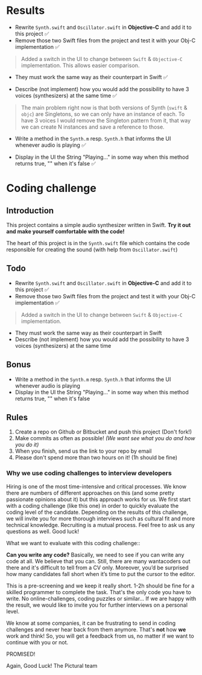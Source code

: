 # Results

- Rewrite `Synth.swift` and `Oscillator.swift` in **Objective-C** and add it to this project ✅
- Remove those two Swift files from the project and test it with your Obj-C implementation ✅

> Added a switch in the UI to change between `Swift` & `Objective-C` implementation. This allows easier comparison.

- They must work the same way as their counterpart in Swift ✅

- Describe (not implement) how you would add the possibility to have 3 voices (synthesizers) at the same time ✅

> The main problem right now is that both versions of Synth (`swift` & `objc`) are Singletons, so we can only have an instance of each. To have 3 voices I would remove the Singleton pattern from it, that way we can create N instances and save a reference to those.

- Write a method in the `Synth.m` resp. `Synth.h` that informs the UI whenever audio is playing ✅

- Display in the UI the String "Playing..." in some way when this method returns true, "" when it's false ✅


# Coding challenge

## Introduction

This project contains a simple audio synthesizer written in Swift.
**Try it out and make yourself comfortable with the code!**

The heart of this project is in the `Synth.swift` file which contains the code
responsible for creating the sound (with help from `Oscillator.swift`)


## Todo

- Rewrite `Synth.swift` and `Oscillator.swift` in **Objective-C** and add it to this project ✅
- Remove those two Swift files from the project and test it with your Obj-C implementation ✅
> Added a switch in the UI to change between `Swift` & `Objective-C` implementation.
- They must work the same way as their counterpart in Swift
- Describe (not implement) how you would add the possibility to have 3 voices (synthesizers) at the same time

## Bonus

- Write a method in the `Synth.m` resp. `Synth.h` that informs the UI whenever audio is playing
- Display in the UI the String "Playing..." in some way when this method returns true, "" when it's false


## Rules

1. Create a repo on Github or Bitbucket and push this project (Don't fork!)
2. Make commits as often as possible! *(We want see what you do and how you do it)*
3. When you finish, send us the link to your repo by email
4. Please don't spend more than two hours on it! (1h should be fine)


### Why we use coding challenges to interview developers

Hiring is one of the most time-intensive and critical processes.
We know there are numbers of different approaches on this (and some pretty passionate opinions about it) but this approach works for us.
We first start with a coding challenge (like this one) in order to quickly evaluate the coding level of the candidate. Depending on the results of this challenge, we will invite you for more thorough interviews such as cultural fit and more technical knowledge. Recruiting is a mutual process. Feel free to ask us any questions as well.
Good luck!

What we want to evaluate with this coding challenge::

**Can you write any code?**
Basically, we need to see if you can write any code at all. We believe that you can. Still, there are many wantacoders out there and it's difficult to tell from a CV only.
Moreover, you’d be surprised how many candidates fall short when it’s time to put the cursor to the editor.

This is a pre-screening and we keep it really short. 1-2h should be fine for a skilled programmer to complete the task.
That's the only code you have to write. No online-challenges, coding puzzles or similar...
If we are happy with the result, we would like to invite you for further interviews on a personal level.

We know at some companies, it can be frustrating to send in coding challenges and never hear back from them anymore.
That's **not** how **we** work and think! So, you will get a feedback from us, no matter if we want to continue with you or not.

PROMISED!

Again, Good Luck!
The Pictural team
